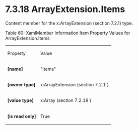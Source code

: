 <html dir="LTR" xmlns:mshelp="http://msdn.microsoft.com/mshelp" xmlns:ddue="http://ddue.schemas.microsoft.com/authoring/2003/5" xmlns:xlink="http://www.w3.org/1999/xlink" xmlns:tool="http://www.microsoft.com/tooltip"><body><input type="hidden" id="userDataCache" class="userDataStyle"><input type="hidden" id="hiddenScrollOffset"><img id="dropDownImage" style="display:none; height:0; width:0;" src="../local/drpdown.gif"><img id="dropDownHoverImage" style="display:none; height:0; width:0;" src="../local/drpdown_orange.gif"><img id="collapseImage" style="display:none; height:0; width:0;" src="../local/collapse.gif"><img id="expandImage" style="display:none; height:0; width:0;" src="../local/exp.gif"><img id="collapseAllImage" style="display:none; height:0; width:0;" src="../local/collall.gif"><img id="expandAllImage" style="display:none; height:0; width:0;" src="../local/expall.gif"><img id="copyImage" style="display:none; height:0; width:0;" src="../local/copycode.gif"><img id="copyHoverImage" style="display:none; height:0; width:0;" src="../local/copycodeHighlight.gif"><div id="header"><h1 class="heading">7.3.18 ArrayExtension.Items</h1></div><div id="mainSection"><div id="mainBody"><div id="allHistory" class="saveHistory" onsave="saveAll()" onload="loadAll()"></div>




<p xmlns:wsd="http://wsdev.schemas.microsoft.com/authoring/2008/2" xmlns:msxsl="urn:schemas-microsoft-com:xslt" xmlns:script="urn:script" xmlns:build="urn:build">
<div id="sectionSection0" class="section" name="collapseableSection"><content xmlns="http://ddue.schemas.microsoft.com/authoring/2003/5" xmlns:wsd="http://wsdev.schemas.microsoft.com/authoring/2008/2" xmlns:msxsl="urn:schemas-microsoft-com:xslt" xmlns:script="urn:script" xmlns:build="urn:build">
				</content></div><div id="sectionSection1" class="section" name="collapseableSection"><content xmlns="http://ddue.schemas.microsoft.com/authoring/2003/5" xmlns:wsd="http://wsdev.schemas.microsoft.com/authoring/2008/2" xmlns:msxsl="urn:schemas-microsoft-com:xslt" xmlns:script="urn:script" xmlns:build="urn:build">
					<p xmlns="">Content member for the <mshelp:link keywords="52051aee-4256-42a2-856f-3f7faf781271" tabindex="0">x:ArrayExtension (section </mshelp:link><mshelp:link keywords="52051aee-4256-42a2-856f-3f7faf781271" tabindex="0">7.2.1</mshelp:link><mshelp:link keywords="52051aee-4256-42a2-856f-3f7faf781271" tabindex="0">)</mshelp:link> type.</p>
					<p xmlns="">Table 60: XamlMember Information Item Property Values for ArrayExtension.Items</p>
					<p xmlns=""><b></b></p><table class="ProtocolAuthoredTable" xmlns=""><tr>
								<td id="ShadedCell">
									<p>Property</p>
								</td>
								<td id="ShadedCell">
									<p>Value</p>
								</td>
							</tr><tr>
							<td>
								<p>
									<b>[name]</b>
								</p>
							</td>
							<td>
								<p>"Items"</p>
							</td>
						</tr><tr>
							<td>
								<p>
									<b>[owner type]</b>
								</p>
							</td>
							<td>
								<p>
									<mshelp:link keywords="52051aee-4256-42a2-856f-3f7faf781271" tabindex="0">x:ArrayExtension (section </mshelp:link>
									<mshelp:link keywords="52051aee-4256-42a2-856f-3f7faf781271" tabindex="0">7.2.1</mshelp:link>
									<mshelp:link keywords="52051aee-4256-42a2-856f-3f7faf781271" tabindex="0">)</mshelp:link>
								</p>
							</td>
						</tr><tr>
							<td>
								<p>
									<b>[value type]</b>
								</p>
							</td>
							<td>
								<p>
									<mshelp:link keywords="5ff10b22-b80d-4d9d-ab0f-2076e83c5ba6" tabindex="0">x:Array (section </mshelp:link>
									<mshelp:link keywords="5ff10b22-b80d-4d9d-ab0f-2076e83c5ba6" tabindex="0">7.2.19</mshelp:link>
									<mshelp:link keywords="5ff10b22-b80d-4d9d-ab0f-2076e83c5ba6" tabindex="0">)</mshelp:link>
								</p>
							</td>
						</tr><tr>
							<td>
								<p>
									<b>[is read only]</b>
								</p>
							</td>
							<td>
								<p>True</p>
							</td>
						</tr></table>
				</content></div><!--[if gte IE 5]>
			<tool:tip element="languageFilterToolTip" avoidmouse="false"/>
		<![endif]--></div><a name="feedback"></a><span></span></div></body></html>